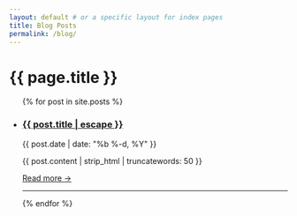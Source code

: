 ```yaml
---
layout: default # or a specific layout for index pages
title: Blog Posts
permalink: /blog/
---
```


<h1>{{ page.title }}</h1>

<ul class="post-list">
  {% for post in site.posts %}
    <li>
      <h3>
        <a class="post-link" href="{{ post.url | relative_url }}">{{ post.title | escape }}</a>
      </h3>
      <p class="post-meta">
        <time datetime="{{ post.date | date_to_xmlschema }}">
          {{ post.date | date: "%b %-d, %Y" }}
        </time>
      </p>
      {{ post.content | strip_html | truncatewords: 50 }}
      <p>
        <a href="{{ post.url | relative_url }}">Read more &rarr;</a>
      </p>
      <hr>
    </li>
  {% endfor %}
</ul>